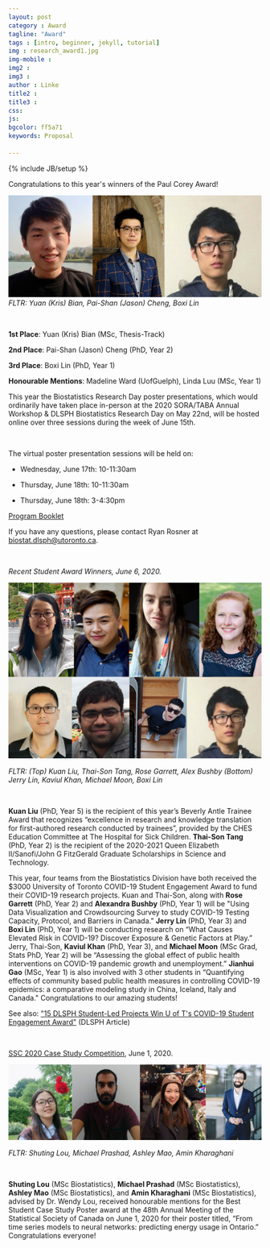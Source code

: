 ```yaml
---
layout: post
category : Award
tagline: "Award"
tags : [intro, beginner, jekyll, tutorial]
img : research_award1.jpg
img-mobile : 
img2 : 
img3 : 
author : Linke 
title2 : 
title3 : 
css: 
js: 
bgcolor: ff5a71
keywords: Proposal

---
```


{% include JB/setup %}


Congratulations to this year's winners of the Paul Corey Award!

![brd2020winners](/assets/images/post/brd2020winners.jpg)
_FLTR: Yuan (Kris) Bian, Pai-Shan (Jason) Cheng, Boxi Lin_

<br/>

**1st Place**: Yuan (Kris) Bian (MSc, Thesis-Track)

**2nd Place**: Pai-Shan (Jason) Cheng (PhD, Year 2)

**3rd Place**: Boxi Lin (PhD, Year 1)

**Honourable Mentions**: Madeline Ward (UofGuelph), Linda Luu (MSc, Year 1)



<!--more-->

This year the Biostatistics Research Day poster presentations, which would ordinarily have taken place in-person at the 2020 SORA/TABA Annual Workshop & DLSPH Biostatistics Research Day on May 22nd, will be hosted online over three sessions during the week of June 15th.

<br/>

The virtual poster presentation sessions will be held on:

 - Wednesday, June 17th: 10-11:30am

 - Thursday, June 18th: 10-11:30am

 - Thursday, June 18th: 3-4:30pm

[Program Booklet](https://sorataba.org/wp-content/uploads/2020/06/2020-SORA-TABA-DLSPH-Biostatistics-Research-Day-Poster-Presentations.pdf)

If you have any questions, please contact Ryan Rosner at <biostat.dlsph@utoronto.ca>.

<br/>


_Recent Student Award Winners, June 6, 2020._

![COVIDWinners-1](/assets/images/post/COVIDWinners-1-scaled.jpg) 

_FLTR: (Top) Kuan Liu, Thai-Son Tang, Rose Garrett, Alex Bushby (Bottom) Jerry Lin, Kaviul Khan, Michael Moon, Boxi Lin_

<br/>

**Kuan Liu** (PhD, Year 5) is the recipient of this year’s Beverly Antle Trainee Award  that recognizes “excellence in research and knowledge translation for first-authored research conducted by trainees”, provided by the CHES Education Committee at The Hospital for Sick Children. **Thai-Son Tang** (PhD, Year 2) is the recipient of the 2020-2021 Queen Elizabeth II/Sanofi/John G FitzGerald Graduate Scholarships in Science and Technology.

This year, four teams from the Biostatistics Division have both received the $3000 University of Toronto COVID-19 Student Engagement Award to fund their COVID-19 research projects. Kuan and Thai-Son, along with **Rose Garrett** (PhD, Year 2) and **Alexandra Bushby** (PhD, Year 1) will be "Using Data Visualization and Crowdsourcing Survey to study COVID-19 Testing Capacity, Protocol, and Barriers in Canada.” **Jerry Lin** (PhD, Year 3) and **Boxi Lin** (PhD, Year 1) will be conducting research on “What Causes Elevated Risk in COVID-19? Discover Exposure & Genetic Factors at Play.” Jerry, Thai-Son, **Kaviul Khan** (PhD, Year 3), and **Michael Moon** (MSc Grad, Stats PhD, Year 2) will be “Assessing the global effect of public health interventions on COVID-19 pandemic growth and unemployment.” **Jianhui Gao** (MSc, Year 1) is also involved with 3 other students in “Quantifying effects of community based public health measures in controlling COVID-19 epidemics: a comparative modeling study in China, Iceland, Italy and Canada." Congratulations to our amazing students!

See also: ["15 DLSPH Student-​Led Projects Win U of T's COVID-​19 Student Engagement Award"](https://www.dlsph.utoronto.ca/2020/07/30/15-dlsph-student-led-projects-win-u-of-ts-covid-19-student-engagement-award/) (DLSPH Article)

<br/>

[SSC 2020 Case Study Competition](https://ssc.ca/en/meetings/annual/2020-annual-meeting/case-studies), June 1, 2020.

![SSC-Case-Study-2020-Honourable-Mention](/assets/images/post/SSC-Case-Study-2020-Honourable-Mention.png)

_FLTR: Shuting Lou, Michael Prashad, Ashley Mao, Amin Kharaghani_

<br/>

**Shuting Lou** (MSc Biostatistics), **Michael Prashad** (MSc Biostatistics), **Ashley Mao** (MSc Biostatistics), and **Amin Kharaghani** (MSc Biostatistics), advised by Dr. Wendy Lou, received honourable mentions for the Best Student Case Study Poster award at the 48th Annual Meeting of the Statistical Society of Canada on June 1, 2020 for their poster titled, “From time series models to neural networks: predicting energy usage in Ontario.” Congratulations everyone!

